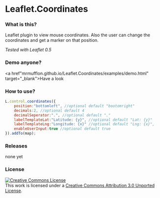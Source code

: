 Leaflet.Coordinates
===================

### What is this?
Leaflet plugin to view mouse coordinates. Also the user can change the coordinates and get a marker on that position.

*Tested with Leaflet 0.5*

### Demo anyone?
<a href"mrmufflon.github.io/Leaflet.Coordinates/examples/demo.html" target="_blank">Have a look</a>

### How to use?
```javascript
L.control.coordinates({
	position:"bottomleft", //optional default "bootomright"
	decimals:2, //optional default 4
	decimalSeperator:".", //optional default "."
	labelTemplateLat:"Latitude: {y}", //optional default "Lat: {y}"
	labelTemplateLng:"Longitude: {x}" //optional default "Lng: {x}",
	enableUserInput:true //optional default true
}).addTo(map);
```

### Releases
none yet

### License 
<a rel="license" href="http://creativecommons.org/licenses/by/3.0/deed.en_US"><img alt="Creative Commons License" style="border-width:0" src="http://i.creativecommons.org/l/by/3.0/88x31.png" /></a><br />This work is licensed under a <a rel="license" href="http://creativecommons.org/licenses/by/3.0/deed.en_US">Creative Commons Attribution 3.0 Unported License</a>.
